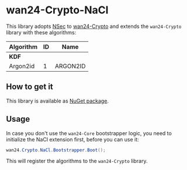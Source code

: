 # wan24-Crypto-NaCl

This library adopts [NSec](https://github.com/ektrah/nsec) to 
[wan24-Crypto](https://www.nuget.org/packages/wan24-Crypto/) and extends the 
`wan24-Crypto` library with these algorithms:

| Algorithm | ID | Name |
| --- | --- | --- |
| **KDF** |  |  |
| Argon2id | 1 | ARGON2ID |

## How to get it

This library is available as 
[NuGet package](https://www.nuget.org/packages/wan24-Crypto-NaCl/).

## Usage

In case you don't use the `wan24-Core` bootstrapper logic, you need to 
initialize the NaCl extension first, before you can use it:

```cs
wan24.Crypto.NaCl.Bootstrapper.Boot();
```

This will register the algorithms to the `wan24-Crypto` library.
